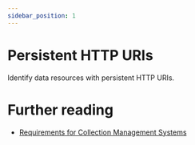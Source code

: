 ```yaml
---
sidebar_position: 1
---
```


# Persistent HTTP URIs

Identify data resources with persistent HTTP URIs.

# Further reading

* [Requirements for Collection Management Systems](https://netwerk-digitaal-erfgoed.github.io/requirements-collection-management-systems/)
